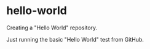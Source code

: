 # hello-world
Creating a "Hello World" repository.

Just running the basic "Hello World" test from GitHub.
